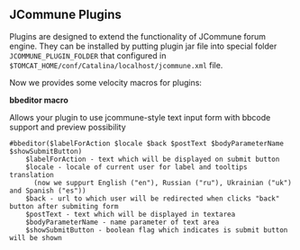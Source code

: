 JCommune Plugins
---

Plugins are designed to extend the functionality of JCommune forum engine. They can be installed by putting plugin jar file into special folder `JCOMMUNE_PLUGIN_FOLDER` that configured in `$TOMCAT_HOME/conf/Catalina/localhost/jcommune.xml` file. 

Now we provides some velocity macros for plugins:

**bbeditor macro**

Allows your plugin to use jcommune-style text input form with bbcode support and preview possibility

```velocity
#bbeditor($labelForAction $locale $back $postText $bodyParameterName $showSubmitButton)
    $labelForAction - text which will be displayed on submit button
    $locale - locale of current user for label and tooltips translation
      (now we suppurt English ("en"), Russian ("ru"), Ukrainian ("uk") and Spanish ("es"))
    $back - url to which user will be redirected when clicks "back" button after submiting form
    $postText - text which will be displayed in textarea
    $bodyParameterName - name parameter of text area
    $showSubmitButton - boolean flag which indicates is submit button will be shown
```